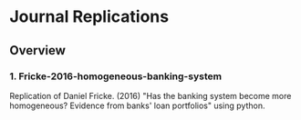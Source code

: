 # **Journal Replications**

## **Overview**
### **1. Fricke-2016-homogeneous-banking-system**
Replication of Daniel Fricke. (2016) "Has the banking system become more homogeneous? Evidence from banks' loan portfolios" using python.
